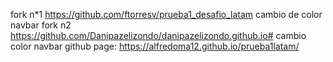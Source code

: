 fork n*1 https://github.com/ftorresv/prueba1_desafio_latam  cambio de color navbar 
fork  n2 https://github.com/Danipazelizondo/danipazelizondo.github.io#   cambio color navbar 
github page: https://alfredoma12.github.io/prueba1latam/
